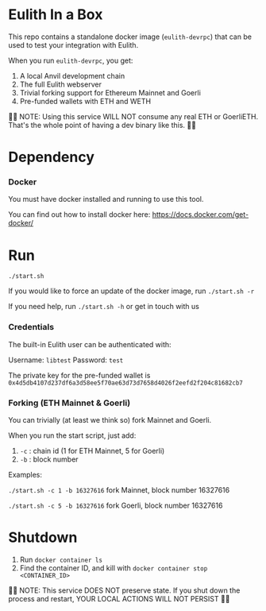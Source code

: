 # Eulith In a Box
This repo contains a standalone docker image (`eulith-devrpc`) 
that can be used to test your integration with Eulith.

When you run `eulith-devrpc`, you get:
1. A local Anvil development chain
2. The full Eulith webserver
3. Trivial forking support for Ethereum Mainnet and Goerli
4. Pre-funded wallets with ETH and WETH

🚨🚨 NOTE: Using this service WILL NOT consume any real ETH or GoerliETH. 
That's the whole point of having a dev binary like this. 🚨🚨

# Dependency
### Docker
You must have docker installed and running to use this tool.

You can find out how to install docker here: https://docs.docker.com/get-docker/

# Run
`./start.sh`

If you would like to force an update of the docker image, run `./start.sh -r`

If you need help, run `./start.sh -h` or get in touch with us

### Credentials
The built-in Eulith user can be authenticated with:

Username: `libtest`
Password: `test`

The private key for the pre-funded wallet is `0x4d5db4107d237df6a3d58ee5f70ae63d73d7658d4026f2eefd2f204c81682cb7`

### Forking (ETH Mainnet & Goerli)
You can trivially (at least we think so) fork Mainnet and Goerli.

When you run the start script, just add:

1. `-c` : chain id (1 for ETH Mainnet, 5 for Goerli)
2. `-b` : block number

Examples:

`./start.sh -c 1 -b 16327616` fork Mainnet, block number 16327616

`./start.sh -c 5 -b 16327616` fork Goerli, block number 16327616

# Shutdown
1. Run `docker container ls`
2. Find the container ID, and kill with `docker container stop <CONTAINER_ID>`

🚨🚨 NOTE: This service DOES NOT preserve state. If you 
shut down the process and restart, YOUR LOCAL ACTIONS WILL 
NOT PERSIST 🚨🚨